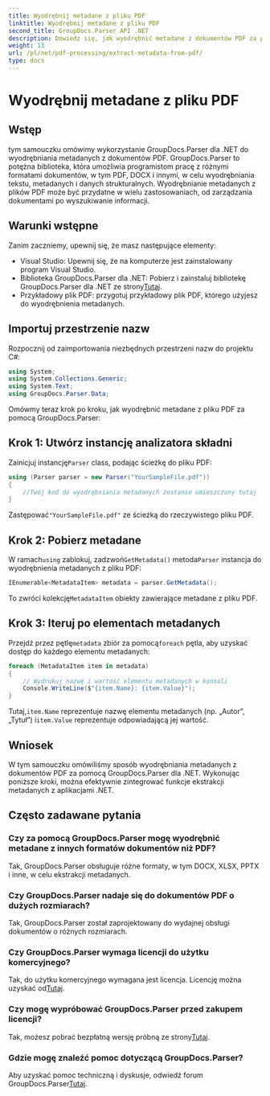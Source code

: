 ```yaml
---
title: Wyodrębnij metadane z pliku PDF
linktitle: Wyodrębnij metadane z pliku PDF
second_title: GroupDocs.Parser API .NET
description: Dowiedz się, jak wyodrębnić metadane z dokumentów PDF za pomocą GroupDocs.Parser dla .NET. Ten obszerny przewodnik zawiera instrukcje krok po kroku i wymagania wstępne.
weight: 13
url: /pl/net/pdf-processing/extract-metadata-from-pdf/
type: docs
---
```

# Wyodrębnij metadane z pliku PDF

## Wstęp
tym samouczku omówimy wykorzystanie GroupDocs.Parser dla .NET do wyodrębniania metadanych z dokumentów PDF. GroupDocs.Parser to potężna biblioteka, która umożliwia programistom pracę z różnymi formatami dokumentów, w tym PDF, DOCX i innymi, w celu wyodrębniania tekstu, metadanych i danych strukturalnych. Wyodrębnianie metadanych z plików PDF może być przydatne w wielu zastosowaniach, od zarządzania dokumentami po wyszukiwanie informacji.
## Warunki wstępne
Zanim zaczniemy, upewnij się, że masz następujące elementy:
- Visual Studio: Upewnij się, że na komputerze jest zainstalowany program Visual Studio.
-  Biblioteka GroupDocs.Parser dla .NET: Pobierz i zainstaluj bibliotekę GroupDocs.Parser dla .NET ze strony[Tutaj](https://releases.groupdocs.com/parser/net/).
- Przykładowy plik PDF: przygotuj przykładowy plik PDF, którego użyjesz do wyodrębnienia metadanych.

## Importuj przestrzenie nazw
Rozpocznij od zaimportowania niezbędnych przestrzeni nazw do projektu C#:
```csharp
using System;
using System.Collections.Generic;
using System.Text;
using GroupDocs.Parser.Data;
```

Omówmy teraz krok po kroku, jak wyodrębnić metadane z pliku PDF za pomocą GroupDocs.Parser:
## Krok 1: Utwórz instancję analizatora składni
 Zainicjuj instancję`Parser` class, podając ścieżkę do pliku PDF:
```csharp
using (Parser parser = new Parser("YourSampleFile.pdf"))
{
    //Twój kod do wyodrębniania metadanych zostanie umieszczony tutaj
}
```
 Zastępować`"YourSampleFile.pdf"` ze ścieżką do rzeczywistego pliku PDF.
## Krok 2: Pobierz metadane
 W ramach`using` zablokuj, zadzwoń`GetMetadata()` metoda`Parser` instancja do wyodrębnienia metadanych z pliku PDF:
```csharp
IEnumerable<MetadataItem> metadata = parser.GetMetadata();
```
 To zwróci kolekcję`MetadataItem` obiekty zawierające metadane z pliku PDF.
## Krok 3: Iteruj po elementach metadanych
 Przejdź przez pętlę`metadata` zbiór za pomocą`foreach` pętla, aby uzyskać dostęp do każdego elementu metadanych:
```csharp
foreach (MetadataItem item in metadata)
{
    // Wydrukuj nazwę i wartość elementu metadanych w konsoli
    Console.WriteLine($"{item.Name}: {item.Value}");
}
```
 Tutaj,`item.Name` reprezentuje nazwę elementu metadanych (np. „Autor”, „Tytuł”) i`item.Value` reprezentuje odpowiadającą jej wartość.

## Wniosek
W tym samouczku omówiliśmy sposób wyodrębniania metadanych z dokumentów PDF za pomocą GroupDocs.Parser dla .NET. Wykonując poniższe kroki, można efektywnie zintegrować funkcje ekstrakcji metadanych z aplikacjami .NET.

## Często zadawane pytania
### Czy za pomocą GroupDocs.Parser mogę wyodrębnić metadane z innych formatów dokumentów niż PDF?
Tak, GroupDocs.Parser obsługuje różne formaty, w tym DOCX, XLSX, PPTX i inne, w celu ekstrakcji metadanych.
### Czy GroupDocs.Parser nadaje się do dokumentów PDF o dużych rozmiarach?
Tak, GroupDocs.Parser został zaprojektowany do wydajnej obsługi dokumentów o różnych rozmiarach.
### Czy GroupDocs.Parser wymaga licencji do użytku komercyjnego?
 Tak, do użytku komercyjnego wymagana jest licencja. Licencję można uzyskać od[Tutaj](https://purchase.groupdocs.com/buy).
### Czy mogę wypróbować GroupDocs.Parser przed zakupem licencji?
 Tak, możesz pobrać bezpłatną wersję próbną ze strony[Tutaj](https://releases.groupdocs.com/).
### Gdzie mogę znaleźć pomoc dotyczącą GroupDocs.Parser?
 Aby uzyskać pomoc techniczną i dyskusje, odwiedź forum GroupDocs.Parser[Tutaj](https://forum.groupdocs.com/c/parser/17).